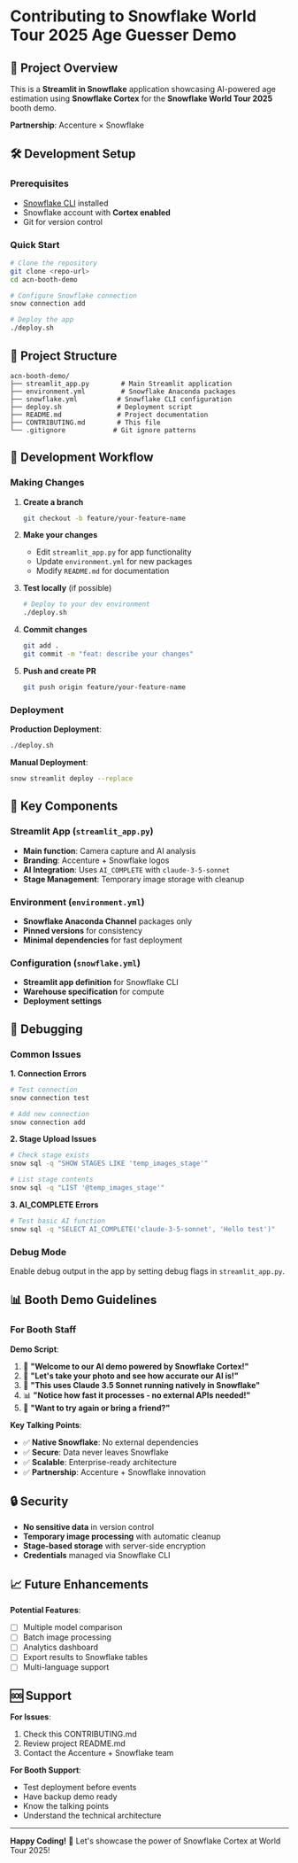 # Contributing to Snowflake World Tour 2025 Age Guesser Demo

## 🎪 Project Overview

This is a **Streamlit in Snowflake** application showcasing AI-powered age estimation using **Snowflake Cortex** for the **Snowflake World Tour 2025** booth demo.

**Partnership**: Accenture × Snowflake

## 🛠️ Development Setup

### Prerequisites
- [Snowflake CLI](https://docs.snowflake.com/en/developer-guide/snowflake-cli-v2/installation/installation) installed
- Snowflake account with **Cortex enabled**
- Git for version control

### Quick Start
```bash
# Clone the repository
git clone <repo-url>
cd acn-booth-demo

# Configure Snowflake connection
snow connection add

# Deploy the app
./deploy.sh
```

## 📁 Project Structure

```
acn-booth-demo/
├── streamlit_app.py        # Main Streamlit application
├── environment.yml         # Snowflake Anaconda packages
├── snowflake.yml          # Snowflake CLI configuration
├── deploy.sh              # Deployment script
├── README.md              # Project documentation
├── CONTRIBUTING.md        # This file
└── .gitignore            # Git ignore patterns
```

## 🔄 Development Workflow

### Making Changes

1. **Create a branch**
   ```bash
   git checkout -b feature/your-feature-name
   ```

2. **Make your changes**
   - Edit `streamlit_app.py` for app functionality
   - Update `environment.yml` for new packages
   - Modify `README.md` for documentation

3. **Test locally** (if possible)
   ```bash
   # Deploy to your dev environment
   ./deploy.sh
   ```

4. **Commit changes**
   ```bash
   git add .
   git commit -m "feat: describe your changes"
   ```

5. **Push and create PR**
   ```bash
   git push origin feature/your-feature-name
   ```

### Deployment

**Production Deployment**:
```bash
./deploy.sh
```

**Manual Deployment**:
```bash
snow streamlit deploy --replace
```

## 🎯 Key Components

### Streamlit App (`streamlit_app.py`)
- **Main function**: Camera capture and AI analysis
- **Branding**: Accenture + Snowflake logos
- **AI Integration**: Uses `AI_COMPLETE` with `claude-3-5-sonnet`
- **Stage Management**: Temporary image storage with cleanup

### Environment (`environment.yml`)
- **Snowflake Anaconda Channel** packages only
- **Pinned versions** for consistency
- **Minimal dependencies** for fast deployment

### Configuration (`snowflake.yml`)
- **Streamlit app definition** for Snowflake CLI
- **Warehouse specification** for compute
- **Deployment settings**

## 🐛 Debugging

### Common Issues

**1. Connection Errors**
```bash
# Test connection
snow connection test

# Add new connection
snow connection add
```

**2. Stage Upload Issues**
```bash
# Check stage exists
snow sql -q "SHOW STAGES LIKE 'temp_images_stage'"

# List stage contents
snow sql -q "LIST '@temp_images_stage'"
```

**3. AI_COMPLETE Errors**
```bash
# Test basic AI function
snow sql -q "SELECT AI_COMPLETE('claude-3-5-sonnet', 'Hello test')"
```

### Debug Mode
Enable debug output in the app by setting debug flags in `streamlit_app.py`.

## 📊 Booth Demo Guidelines

### For Booth Staff

**Demo Script**:
1. 🎪 **"Welcome to our AI demo powered by Snowflake Cortex!"**
2. 📸 **"Let's take your photo and see how accurate our AI is!"**
3. 🤖 **"This uses Claude 3.5 Sonnet running natively in Snowflake"**
4. 📊 **"Notice how fast it processes - no external APIs needed!"**
5. 🔄 **"Want to try again or bring a friend?"**

**Key Talking Points**:
- ✅ **Native Snowflake**: No external dependencies
- ✅ **Secure**: Data never leaves Snowflake
- ✅ **Scalable**: Enterprise-ready architecture
- ✅ **Partnership**: Accenture + Snowflake innovation

## 🔒 Security

- **No sensitive data** in version control
- **Temporary image processing** with automatic cleanup
- **Stage-based storage** with server-side encryption
- **Credentials** managed via Snowflake CLI

## 📈 Future Enhancements

**Potential Features**:
- [ ] Multiple model comparison
- [ ] Batch image processing
- [ ] Analytics dashboard
- [ ] Export results to Snowflake tables
- [ ] Multi-language support

## 🆘 Support

**For Issues**:
1. Check this CONTRIBUTING.md
2. Review project README.md
3. Contact the Accenture + Snowflake team

**For Booth Support**:
- Test deployment before events
- Have backup demo ready
- Know the talking points
- Understand the technical architecture

---

**Happy Coding!** 🚀 Let's showcase the power of Snowflake Cortex at World Tour 2025! 